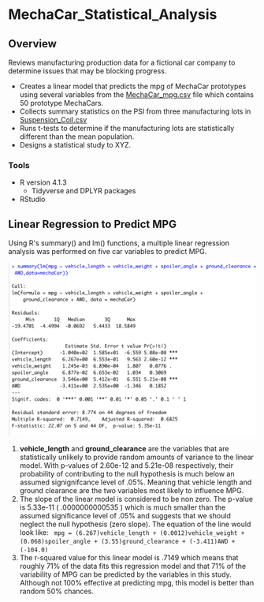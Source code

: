 # MechaCar_Statistical_Analysis

## Overview
Reviews manufacturing production data for a fictional car company to determine issues that may be blocking progress.

- Creates a linear model that predicts the mpg of MechaCar prototypes using several variables from the [MechaCar_mpg.csv](MechaCar_mpg.csv) file which contains 50 prototype MechaCars.
- Collects summary statistics on the PSI from three manufacturing lots in [Suspension_Coil.csv](Suspension_Coil.csv)
- Runs t-tests to determine if the manufacturing lots are statistically different than the mean population.
- Designs a statistical study to XYZ.

### Tools
- R version 4.1.3
  - Tidyverse and DPLYR packages
- RStudio

## Linear Regression to Predict MPG
Using R's summary() and lm() functions, a multiple linear regression analysis was performed on five car variables to predict MPG.


![Linear_Regression](/Resources/linearRegression.png)

1. **vehicle_length** and **ground_clearance** are the variables that are statistically unlikely to provide random amounts of variance to the linear model. With p-values of 2.60e-12 and 5.21e-08 respectively, their probability of contributing to the null hypothesis is much below an assumed signignifcance level of .05%.  Meaning that vehicle length and ground clearance are the two variables most likely to influence MPG.  
2. The slope of the linear model is considered to be non zero. The p-value is 5.33e-11 ( .0000000000535 ) which is much smaller than the assumed significance level of .05% and suggests that we should neglect the null hypothesis (zero slope). The equation of the line would look like: 
``` mpg = (6.267)vehicle_length + (0.0012)vehicle_weight + (0.068)spoiler_angle + (3.55)ground_clearance + (-3.411)AWD + (-104.0)```
3. The r-squared value for this linear model is .7149 which means that roughly 71% of the data fits this regression model and that 71% of the variability of MPG can be predicted by the variables in this study. Although not 100% effective at predicting mpg, this model is better than random 50% chances.
